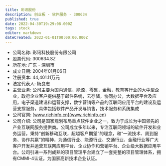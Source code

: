 ```yaml
---
title: 彩讯股份
description: 创业板 - 软件服务 - 300634
published: true
date: 2022-04-30T19:29:08.000Z
tags: stock
editor: markdown
dateCreated: 2022-01-01T00:00:00.000Z
---
```


- 公司名称: 彩讯科技股份有限公司
- 股票代码: 300634.SZ
- 所在地: 广东 - 深圳市
- 成立日期: 2004年01月06日
- 注册资本: 44,401.11万元
- 法定代表人: 杨良志
- 主营业务: 公司主要为国内通信，能源，零售，金融，教育等行业的大中型企业，政府企业客户提供基于邮件系统，云存储，协同办公，大数据平台及应用，电子渠道建设和运营支撑，数字营销等产品的互联网应用平台的建设及运营支撑服务，具体包括软件产品开发与销售，技术服务和系统集成
- 公司官网: [www.richinfo.cn](www.richinfo.cn)
- 公司介绍: 公司是国家规划布局重点软件企业之一，致力于成长为中国领先的产业互联网服务提供商。公司成立多年以来，专注互联网领域的软件开发和业务运营，秉持“创新移动互联，超越客户期望”的理念，和“一流技术、周到服务、协作共赢”的精神，为通信行业、能源行业、交通行业、金融行业等广大客户开发并运营互联网应用平台、企业协作和营销平台、企业级大数据应用平台。公司引进一系列成熟的项目管理平台建立了一套完整的项目管理体系，拥有CMMI-4认证，为国家高新技术企业认证。


